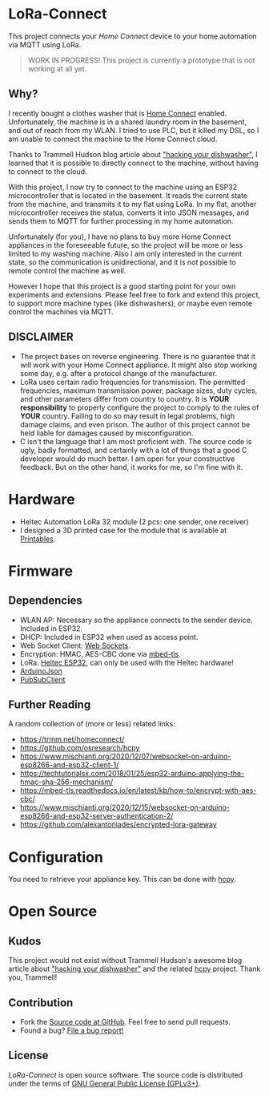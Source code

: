 # LoRa-Connect

This project connects your _Home Connect_ device to your home automation via MQTT using LoRa.

> WORK IN PROGRESS! This project is currently a prototype that is not working at all yet.

## Why?

I recently bought a clothes washer that is [Home Connect](https://www.home-connect.com) enabled. Unfortunately, the machine is in a shared laundry room in the basement, and out of reach from my WLAN. I tried to use PLC, but it killed my DSL, so I am unable to connect the machine to the Home Connect cloud.

Thanks to Trammell Hudson blog article about ["hacking your dishwasher"](https://trmm.net/homeconnect/), I learned that it is possible to directly connect to the machine, without having to connect to the cloud.

With this project, I now try to connect to the machine using an ESP32 microcontroller that is located in the basement. It reads the current state from the machine, and transmits it to my flat using LoRa. In my flat, another microcontroller receives the status, converts it into JSON messages, and sends them to MQTT for further processing in my home automation.

Unfortunately (for you), I have no plans to buy more Home Connect appliances in the foreseeable future, so the project will be more or less limited to my washing machine. Also I am only interested in the current state, so the communication is unidirectional, and it is not possible to remote control the machine as well.

However I hope that this project is a good starting point for your own experiments and extensions. Please feel free to fork and extend this project, to support more machine types (like dishwashers), or maybe even remote control the machines via MQTT.

## DISCLAIMER

* The project bases on reverse engineering. There is no guarantee that it will work with your Home Connect appliance. It might also stop working some day, e.g. after a protocol change of the manufacturer.
* LoRa uses certain radio frequencies for transmission. The permitted frequencies, maximum transmission power, package sizes, duty cycles, and other parameters differ from country to country. It is **YOUR responsibility** to properly configure the project to comply to the rules of **YOUR** country. Failing to do so may result in legal problems, high damage claims, and even prison. The author of this project cannot be held liable for damages caused by misconfiguration.
* C isn't the language that I am most proficient with. The source code is ugly, badly formatted, and certainly with a lot of things that a good C developer would do much better. I am open for your constructive feedback. But on the other hand, it works for me, so I'm fine with it.

# Hardware

* Heltec Automation LoRa 32 module (2 pcs: one sender, one receiver)
* I designed a 3D printed case for the module that is available at [Printables](https://www.printables.com/model/425740-heltec-lora32-minimal-case).

# Firmware

## Dependencies

* WLAN AP: Necessary so the appliance connects to the sender device. Included in ESP32.
* DHCP: Included in ESP32 when used as access point.
* Web Socket Client: [Web Sockets](https://github.com/Links2004/arduinoWebSockets).
* Encryption: HMAC, AES-CBC done via [mbed-tls](https://www.trustedfirmware.org/projects/mbed-tls/).
* LoRa: [Heltec ESP32](https://github.com/HelTecAutomation/Heltec_ESP32), can only be used with the Heltec hardware!
* [ArduinoJson](https://arduinojson.org/)
* [PubSubClient](https://github.com/knolleary/pubsubclient)

## Further Reading

A random collection of (more or less) related links:

* https://trmm.net/homeconnect/
* https://github.com/osresearch/hcpy
* https://www.mischianti.org/2020/12/07/websocket-on-arduino-esp8266-and-esp32-client-1/
* https://techtutorialsx.com/2018/01/25/esp32-arduino-applying-the-hmac-sha-256-mechanism/
* https://mbed-tls.readthedocs.io/en/latest/kb/how-to/encrypt-with-aes-cbc/
* https://www.mischianti.org/2020/12/15/websocket-on-arduino-esp8266-and-esp32-server-authentication-2/
* https://github.com/alexantoniades/encrypted-lora-gateway

# Configuration

You need to retrieve your appliance key. This can be done with [hcpy](https://github.com/osresearch/hcpy).

# Open Source

## Kudos

This project would not exist without Trammell Hudson's awesome blog article about ["hacking your dishwasher"](https://trmm.net/homeconnect/) and the related [hcpy](https://github.com/osresearch/hcpy) project. Thank you, Trammell!

## Contribution

* Fork the [Source code at GitHub](https://github.com/shred/lora-connect). Feel free to send pull requests.
* Found a bug? [File a bug report!](https://github.com/shred/lora-connect/issues)

## License

_LoRa-Connect_ is open source software. The source code is distributed under the terms of [GNU General Public License (GPLv3+)](LICENSE.txt).
